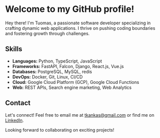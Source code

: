 # Welcome to my GitHub profile!

Hey there! I'm Tuomas, a passionate software developer specializing in crafting dynamic web applications. I thrive on pushing coding boundaries and fostering growth through challenges.

## Skills

- **Languages:** Python, TypeScript, JavaScript
- **Frameworks:** FastAPI, Falcon, Django, React.js, Vue.js
- **Databases:** PostgreSQL, MySQL, redis
- **DevOps:** Docker, Git, Linux, CI/CD
- **Cloud:** Google Cloud Platform (GCP), Google Cloud Functions
- **Web:** REST APIs, Search engine marketing, Web Analytics

## Contact

Let's connect! Feel free to email me at [tkankas@gmail.com](mailto:tkankas@gmail.com) or find me on [LinkedIn](https://www.linkedin.com/in/tuomas-kangas-901207170/).

Looking forward to collaborating on exciting projects!
